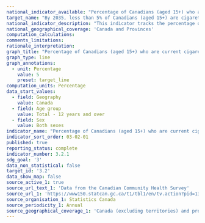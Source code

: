 ```yaml
---
national_indicator_available: "Percentage of Canadians (aged 15+) who are current cigarette smokers"
target_name: "By 2035, less than 5% of Canadians (aged 15+) are cigarette smokers"
national_indicator_description: "This indicator tracks the percentage of Canadians (aged 15+) who are current cigarette smokers"
national_geographical_coverage: 'Canada and Provinces' 
computation_calculations:
comments_limitations:
rationale_interpretation:
graph_title: "Percentage of Canadians (aged 15+) who are current cigarette smokers"
graph_type: line
graph_annotations:
  - unit: Percentage
    value: 5
    preset: target_line
computation_units: Percentage
data_start_values:
  - field: Geography
    value: Canada
  - field: Age group
    value: Total - 12 years and over
  - field: Sex
    value: Both sexes
indicator_name: "Percentage of Canadians (aged 15+) who are current cigarette smokers"
indicator_sort_order: 03-02-01
published: true
reporting_status: complete
indicator_number: 3.2.1
sdg_goal: '3'
data_non_statistical: false
target_id: '3.2'
data_show_map: false
source_active_1: true
source_url_text_1: 'Data from the Canadian Community Health Survey'
source_url_1: 'https://www150.statcan.gc.ca/t1/tbl1/en/tv.action?pid=1310009601'
source_organisation_1: Statistics Canada
source_periodicity_1: Annual
source_geographical_coverage_1: 'Canada (excluding territories) and provinces'
---
```

